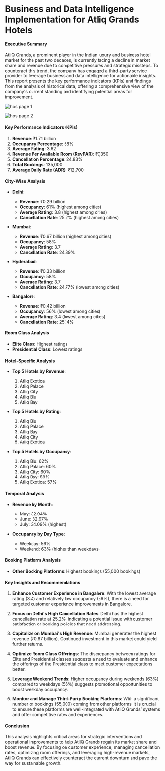 # Business and Data Intelligence Implementation for Atliq Grands Hotels

#### Executive Summary
AtliQ Grands, a prominent player in the Indian luxury and business hotel market for the past two decades, is currently facing a decline in market share and revenue due to competitive pressures and strategic missteps. To counteract this trend, the company has engaged a third-party service provider to leverage business and data intelligence for actionable insights. This report presents the key performance indicators (KPIs) and findings from the analysis of historical data, offering a comprehensive view of the company's current standing and identifying potential areas for improvement.

![hos page 1](https://github.com/Fahmida454/Atliq-Grands-Hotel-Performance-Analysis-Report/assets/136923833/ee16aa2d-9efb-4258-bafa-6e198c5ab362)

![hos page 2](https://github.com/Fahmida454/Atliq-Grands-Hotel-Performance-Analysis-Report/assets/136923833/e8eaa8e7-1d4e-4826-a18d-a4094defa2f9)



#### Key Performance Indicators (KPIs)
1. **Revenue**: ₹1.71 billion
2. **Occupancy Percentage**: 58%
3. **Average Rating**: 3.62
4. **Revenue Per Available Room (RevPAR)**: ₹7,350
5. **Cancellation Percentage**: 24.83%
6. **Total Bookings**: 135,000
7. **Average Daily Rate (ADR)**: ₹12,700

#### City-Wise Analysis
- **Delhi**:
  - **Revenue**: ₹0.29 billion
  - **Occupancy**: 61% (highest among cities)
  - **Average Rating**: 3.8 (highest among cities)
  - **Cancellation Rate**: 25.2% (highest among cities)

- **Mumbai**:
  - **Revenue**: ₹0.67 billion (highest among cities)
  - **Occupancy**: 58%
  - **Average Rating**: 3.7
  - **Cancellation Rate**: 24.89%

- **Hyderabad**:
  - **Revenue**: ₹0.33 billion
  - **Occupancy**: 58%
  - **Average Rating**: 3.7
  - **Cancellation Rate**: 24.77% (lowest among cities)

- **Bangalore**:
  - **Revenue**: ₹0.42 billion
  - **Occupancy**: 56% (lowest among cities)
  - **Average Rating**: 3.4 (lowest among cities)
  - **Cancellation Rate**: 25.14%

#### Room Class Analysis
- **Elite Class**: Highest ratings
- **Presidential Class**: Lowest ratings

#### Hotel-Specific Analysis
- **Top 5 Hotels by Revenue**:
  1. Atliq Exotica
  2. Atliq Palace
  3. Atliq City
  4. Atliq Blu
  5. Atliq Bay

- **Top 5 Hotels by Rating**:
  1. Atliq Blu
  2. Atliq Palace
  3. Atliq Bay
  4. Atliq City
  5. Atliq Exotica

- **Top 5 Hotels by Occupancy**:
  1. Atliq Blu: 62%
  2. Atliq Palace: 60%
  3. Atliq City: 60%
  4. Atliq Bay: 58%
  5. Atliq Exotica: 57%

#### Temporal Analysis
- **Revenue by Month**:
  - May: 32.94%
  - June: 32.97%
  - July: 34.09% (highest)

- **Occupancy by Day Type**:
  - Weekday: 56%
  - Weekend: 63% (higher than weekdays)

#### Booking Platform Analysis
- **Other Booking Platforms**: Highest bookings (55,000 bookings)

#### Key Insights and Recommendations
1. **Enhance Customer Experience in Bangalore**: With the lowest average rating (3.4) and relatively low occupancy (56%), there is a need for targeted customer experience improvements in Bangalore.

2. **Focus on Delhi's High Cancellation Rates**: Delhi has the highest cancellation rate at 25.2%, indicating a potential issue with customer satisfaction or booking policies that need addressing.

3. **Capitalize on Mumbai's High Revenue**: Mumbai generates the highest revenue (₹0.67 billion). Continued investment in this market could yield further returns.

4. **Optimize Room Class Offerings**: The discrepancy between ratings for Elite and Presidential classes suggests a need to evaluate and enhance the offerings of the Presidential class to meet customer expectations better.

5. **Leverage Weekend Trends**: Higher occupancy during weekends (63%) compared to weekdays (56%) suggests promotional opportunities to boost weekday occupancy.

6. **Monitor and Manage Third-Party Booking Platforms**: With a significant number of bookings (55,000) coming from other platforms, it is crucial to ensure these platforms are well-integrated with AtliQ Grands’ systems and offer competitive rates and experiences.

#### Conclusion
This analysis highlights critical areas for strategic interventions and operational improvements to help AtliQ Grands regain its market share and boost revenue. By focusing on customer experience, managing cancellation rates, optimizing room offerings, and leveraging high-revenue markets, AtliQ Grands can effectively counteract the current downturn and pave the way for sustainable growth.
